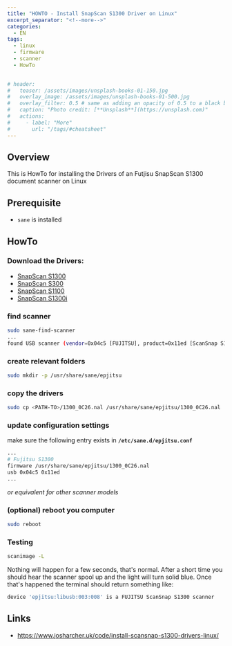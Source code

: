 ```yaml
---
title: "HOWTO - Install SnapScan S1300 Driver on Linux"
excerpt_separator: "<!--more-->"
categories:
  - EN
tags:
  - linux
  - firmware
  - scanner
  - HowTo
 

# header:
#   teaser: /assets/images/unsplash-books-01-150.jpg
#   overlay_image: /assets/images/unsplash-books-01-500.jpg
#   overlay_filter: 0.5 # same as adding an opacity of 0.5 to a black background
#   caption: "Photo credit: [**Unsplash**](https://unsplash.com)"
#   actions:
#     - label: "More"
#       url: "/tags/#cheatsheet"
---
```

## Overview
This is HowTo for installing the Drivers of an Futjisu SnapScan S1300 document scanner on Linux

## Prerequisite
* `sane` is installed

## HowTo

### Download the Drivers:
* [SnapScan S1300](https://web.archive.org/web/20181216071420/https://www.josharcher.uk/static/files/2016/10/1300_0C26.nal)
* [SnapScan S300](https://web.archive.org/web/20181216071420/https://www.josharcher.uk/static/files/2016/10/300_0C00.nal)
* [SnapScan S1100](https://web.archive.org/web/20181216071420/https://www.josharcher.uk/static/files/2016/10/1100_0A00.nal)
* [SnapScan S1300i](https://web.archive.org/web/20181216071420/https://www.josharcher.uk/static/files/2016/10/1300i_0D12.nal)

### find scanner
```bash
sudo sane-find-scanner
...
found USB scanner (vendor=0x04c5 [FUJITSU], product=0x11ed [ScanSnap S1300]) at libusb:003:010
```

### create relevant folders
```bash
sudo mkdir -p /usr/share/sane/epjitsu
```

### copy the drivers
```bash
sudo cp <PATH-TO>/1300_0C26.nal /usr/share/sane/epjitsu/1300_0C26.nal
```

### update configuration settings
make sure the following entry exists in **`/etc/sane.d/epjitsu.conf`**
```bash
...
# Fujitsu S1300
firmware /usr/share/sane/epjitsu/1300_0C26.nal
usb 0x04c5 0x11ed
...
```
*or equivalent for other scanner models*


### (optional) reboot you computer
```bash
sudo reboot
```

### Testing
```bash
scanimage -L
```
Nothing will happen for a few seconds, that's normal. After a short time you should hear the scanner spool up and the light will turn solid blue. Once that's happened the terminal should return something like:
```bash
device 'epjitsu:libusb:003:008' is a FUJITSU ScanSnap S1300 scanner
```


## Links
* https://www.josharcher.uk/code/install-scansnap-s1300-drivers-linux/